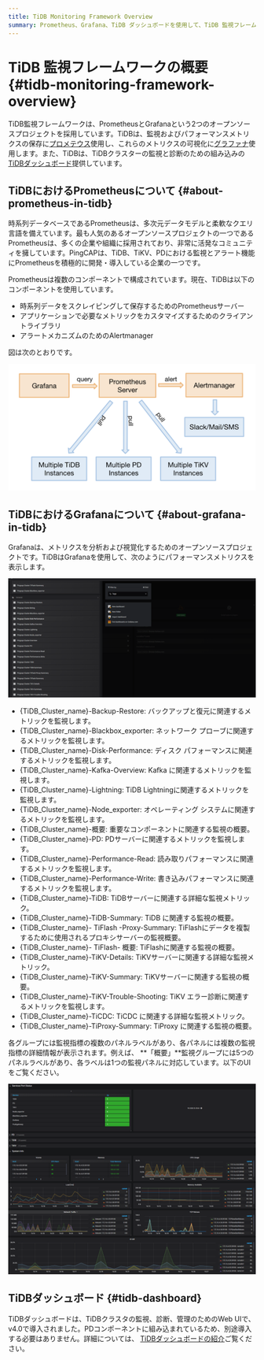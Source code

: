 ```yaml
---
title: TiDB Monitoring Framework Overview
summary: Prometheus、Grafana、TiDB ダッシュボードを使用して、TiDB 監視フレームワークを構築します。
---
```


# TiDB 監視フレームワークの概要 {#tidb-monitoring-framework-overview}

TiDB監視フレームワークは、PrometheusとGrafanaという2つのオープンソースプロジェクトを採用しています。TiDBは、監視およびパフォーマンスメトリクスの保存に[プロメテウス](https://prometheus.io)使用し、これらのメトリクスの可視化に[グラファナ](https://grafana.com/grafana)使用します。また、TiDBは、TiDBクラスターの監視と診断のための組み込みの[TiDBダッシュボード](/dashboard/dashboard-intro.md)提供しています。

## TiDBにおけるPrometheusについて {#about-prometheus-in-tidb}

時系列データベースであるPrometheusは、多次元データモデルと柔軟なクエリ言語を備えています。最も人気のあるオープンソースプロジェクトの一つであるPrometheusは、多くの企業や組織に採用されており、非常に活発なコミュニティを擁しています。PingCAPは、TiDB、TiKV、PDにおける監視とアラート機能にPrometheusを積極的に開発・導入している企業の一つです。

Prometheusは複数のコンポーネントで構成されています。現在、TiDBは以下のコンポーネントを使用しています。

-   時系列データをスクレイピングして保存するためのPrometheusサーバー
-   アプリケーションで必要なメトリックをカスタマイズするためのクライアントライブラリ
-   アラートメカニズムのためのAlertmanager

図は次のとおりです。

![diagram](/media/prometheus-in-tidb.png)

## TiDBにおけるGrafanaについて {#about-grafana-in-tidb}

Grafanaは、メトリクスを分析および視覚化するためのオープンソースプロジェクトです。TiDBはGrafanaを使用して、次のようにパフォーマンスメトリクスを表示します。

![Grafana monitored\_groups](/media/grafana-monitored-groups.png)

-   {TiDB_Cluster_name}-Backup-Restore: バックアップと復元に関連するメトリックを監視します。
-   {TiDB_Cluster_name}-Blackbox_exporter: ネットワーク プローブに関連するメトリックを監視します。
-   {TiDB_Cluster_name}-Disk-Performance: ディスク パフォーマンスに関連するメトリックを監視します。
-   {TiDB_Cluster_name}-Kafka-Overview: Kafka に関連するメトリックを監視します。
-   {TiDB_Cluster_name}-Lightning: TiDB Lightningに関連するメトリックを監視します。
-   {TiDB_Cluster_name}-Node_exporter: オペレーティング システムに関連するメトリックを監視します。
-   {TiDB_Cluster_name}-概要: 重要なコンポーネントに関連する監視の概要。
-   {TiDB_Cluster_name}-PD: PDサーバーに関連するメトリックを監視します。
-   {TiDB_Cluster_name}-Performance-Read: 読み取りパフォーマンスに関連するメトリックを監視します。
-   {TiDB_Cluster_name}-Performance-Write: 書き込みパフォーマンスに関連するメトリックを監視します。
-   {TiDB_Cluster_name}-TiDB: TiDBサーバーに関連する詳細な監視メトリック。
-   {TiDB_Cluster_name}-TiDB-Summary: TiDB に関連する監視の概要。
-   {TiDB_Cluster_name}- TiFlash -Proxy-Summary: TiFlashにデータを複製するために使用されるプロキシサーバーの監視概要。
-   {TiDB_Cluster_name}- TiFlash- 概要: TiFlashに関連する監視の概要。
-   {TiDB_Cluster_name}-TiKV-Details: TiKVサーバーに関連する詳細な監視メトリック。
-   {TiDB_Cluster_name}-TiKV-Summary: TiKVサーバーに関連する監視の概要。
-   {TiDB_Cluster_name}-TiKV-Trouble-Shooting: TiKV エラー診断に関連するメトリックを監視します。
-   {TiDB_Cluster_name}-TiCDC: TiCDC に関連する詳細な監視メトリック。
-   {TiDB_Cluster_name}-TiProxy-Summary: TiProxy に関連する監視の概要。

各グループには監視指標の複数のパネルラベルがあり、各パネルには複数の監視指標の詳細情報が表示されます。例えば、 **「概要」**監視グループには5つのパネルラベルがあり、各ラベルは1つの監視パネルに対応しています。以下のUIをご覧ください。

![Grafana Overview](/media/grafana-monitor-overview.png)

## TiDBダッシュボード {#tidb-dashboard}

TiDBダッシュボードは、TiDBクラスタの監視、診断、管理のためのWeb UIで、v4.0で導入されました。PDコンポーネントに組み込まれているため、別途導入する必要はありません。詳細については、 [TiDBダッシュボードの紹介](/dashboard/dashboard-intro.md)ご覧ください。
